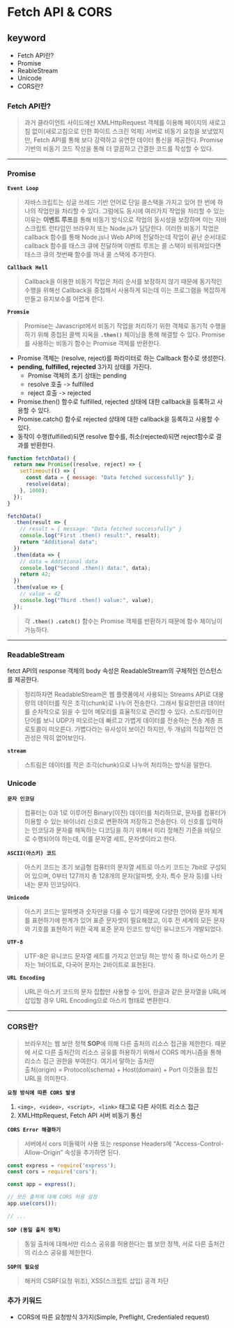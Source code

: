 # Fetch API & CORS

## keyword

- Fetch API란?
- Promise
- ReableStream
- Unicode
- CORS란?

### Fetch API란?

> 과거 클라이언트 사이드에선 XMLHttpRequest 객체를 이용해 페이지의 새로고침 없이(새로고침으로 인한 화이트 스크린 억제) 서버로 비동기 요청을 보냈었지만, Fetch API를 통해 보다 강력하고 유연한 데이터 통신을 제공한다.
> Promise 기반의 비동기 코드 작성을 통해 더 깔끔하고 간결한 코드를 작성할 수 있다.

---

### Promise

**`Event Loop`**

> 자바스크립트는 싱글 쓰레드 기반 언어로 단일 콜스택을 가지고 있어 한 번에 하나의 작업만을 처리할 수 있다. 그럼에도 동시에 여러가지 작업을 처리할 수 있는 이유는 **이벤트 루프**를 통해 비동기 방식으로 작업의 동시성을 보장하며 이는 자바스크립트 런타임인 브라우저 또는 Node.js가 담당한다. 이러한 비동기 작업은 callback 함수를 통해 Node.js나 Web API에 전달하는데 작업이 끝난 순서대로 callback 함수를 태스크 큐에 전달하며 이벤트 루프는 콜 스택이 비워져있다면 태스크 큐의 첫번째 함수를 꺼내 콜 스택에 추가한다.

**`Callback Hell`**

> Callback을 이용한 비동기 작업은 처리 순서를 보장하지 않기 때문에 동기적인 수행을 위해선 Callback을 중첩해서 사용하게 되는데 이는 프로그램을 복잡하게 만들고 유지보수를 어렵게 한다.

**`Promsie`**

> Promise는 Javascript에서 비동기 작업을 처리하기 위한 객체로 동기적 수행을 하기 위해 중첩된 콜백 지옥을 **`.then()`** 체이닝을 통해 해결할 수 있다.
> Promise를 사용하는 비동기 함수는 Promise 객체를 반환한다.

- Promise 객체는 (resolve, reject)를 파라미터로 하는 Callback 함수로 생성한다.
- **pending, fulfilled, rejected** 3가지 상태를 가진다. 
  - Promise 객체의 초기 상태는 pending
  - resolve 호출 -> fulfilled
  - reject 호출 -> rejected
- Promise.then() 함수로 fulfilled, rejected 상태에 대한 callback을 등록하고 사용할 수 있다.
- Promise.catch() 함수로 rejected 상태에 대한 callback을 등록하고 사용할 수 있다.
- 동작이 수행(fulfilled)되면 resolve 함수를, 취소(rejected)되면 reject함수로 결과를 반환한다.

```javascript
function fetchData() {
  return new Promise((resolve, reject) => {
    setTimeout(() => {
      const data = { message: "Data fetched successfully" };
      resolve(data);
    }, 1000);
  });
}

fetchData()
  .then(result => {
    // result = { message: "Data fetched successfully" }
    console.log("First .then() result:", result);
    return "Additional data";
  })
  .then(data => {
    // data = Additional data
    console.log("Second .then() data:", data);
    return 42;
  })
  .then(value => {
    // value = 42
    console.log("Third .then() value:", value);
  });
```

> 각 **`.then()`** **`.catch()`** 함수는 Promise 객체를 반환하기 때문에 함수 체이닝이 가능하다.

---

### ReadableStream

fetct API의 response 객체의 body 속성은 ReadableStream의 구체적인 인스턴스를 제공한다.

> 정리하자면 ReadableStream은 웹 플랫폼에서 사용되는 Streams API로 대용량의 데이터를 작은 조각(chunk)로 나누어 전송한다. 그래서 필요한만큼 데이터를 순차적으로 읽을 수 있어 메모리를 효율적으로 관리할 수 있다. 스트리밍이란 단어를 보니 UDP가 떠오르는데 빠르고 가볍게 데이터를 전송하는 전송 계층 프로토콜이 떠오른다. 가볍다라는 유사성이 보이긴 하지만, 두 개념의 직접적인 연관성은 딱히 없어보인다.

**`stream`**

> 스트림은 데이터를 작은 조각(chunk)으로 나누어 처리하는 방식을 말한다.

### Unicode

**`문자 인코딩`**

> 컴퓨터는 0과 1로 이루어진 Binary(이진) 데이터를 처리하므로, 문자를 컴퓨터가 이용할 수 있는 바이너리 신호로 변환하여 저장하고 전송한다. 이 신호를 입력하는 인코딩과 문자를 해독하는 디코딩을 하기 위해서 미리 정해진 기준을 바탕으로 수행되어야 하는데, 이를 문자열 세트, 문자셋이라고 한다.

**`ASCII(아스키) 코드`**

> 아스키 코드는 초기 보급형 컴퓨터의 문자열 세트로
> 아스키 코드는 7bit로 구성되어 있으며, 0부터 127까지 총 128개의 문자(알파벳, 숫자, 특수 문자 등)를 나타내는 문자 인코딩이다.

**`Unicode`**

> 아스키 코드는 알파벳과 숫자만을 다룰 수 있기 때문에 다양한 언어와 문자 체계를 표현하기에 한계가 있어 표준 문자셋이 필요해졌고, 이후 전 세계의 모든 문자와 기호를 표현하기 위한 국제 표준 문자 인코드 방식인 유니코드가 개발되었다.

**`UTF-8`**

> UTF-8은 유니코드 문자열 세트를 가지고 인코딩 하는 방식 중 하나로 아스키 문자는 1바이트로, 다국어 문자는 2바이트로 표현된다.

**`URL Encoding`**

> URL은 아스키 코드의 문자 집합만 사용할 수 있어, 한글과 같은 문자열을 URL에 삽입할 경우 URL Encoding으로 아스키 형태로 변환한다.

---

### CORS란?

> 브라우저는 웹 보안 정책 **SOP**에 의해 다른 출처의 리소스 접근을 제한한다. 때문에 서로 다른 출처간의 리소스 공유를 허용하기 위해서 CORS 메커니즘을 통해 리소스 접근 권한을 부여한다. 여기서 말하는 출처란  
> 출처(origin) = Protocol(schema) + Host(domain) + Port 이것들을 합친 URL을 의미한다.

**`요청 방식에 따른 CORS 발생`**

1. `<img>, <video>, <script>, <link>` 태그로 다른 사이트 리소스 접근
2. XMLHttpRequest, Fetch API 서버 비동기 통신

**`CORS Error 해결하기`**

> 서버에서 cors 미들웨어 사용 또는 response Headers에 “Access-Control-Allow-Origin” 속성을 추가하면 된다.

```javascript
const express = require('express');
const cors = require('cors');

const app = express();

// 모든 출처에 대해 CORS 허용 설정
app.use(cors());

// ...
```

**`SOP (동일 출처 정책)`**

> 동일 출처에 대해서만 리소스 공유를 허용한다는 웹 보안 정책, 서로 다른 출처간의 리소스 공유를 제한한다.

**`SOP의 필요성`**

> 해커의 CSRF(요청 위조), XSS(스크립트 삽입) 공격 차단

<!-- 동일 출처 URL 예시를 추가하면 좋을듯 -->

### 추가 키워드

- CORS에 따른 요청방식 3가지(Simple, Preflight, Credentialed request)
